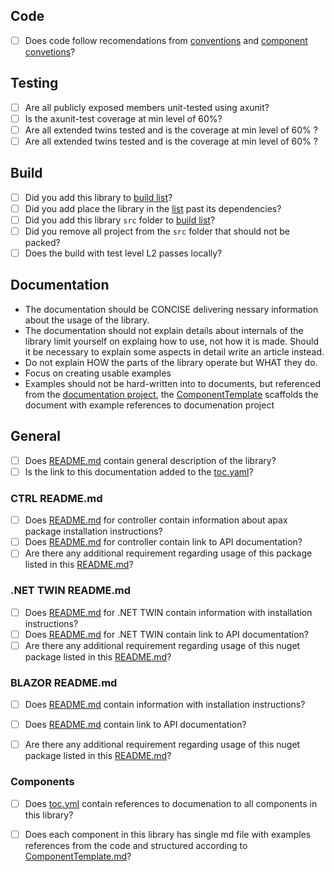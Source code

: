 ## Code

- [ ] Does code follow recomendations from [conventions](../../docfx/articles/guidelines/Conventions.md) and [component convetions](../../docfx/articles/guidelines/components.md.md)?


## Testing

- [ ] Are all publicly exposed members unit-tested using axunit?
- [ ] Is the axunit-test coverage at min level of 60%?
- [ ] Are all extended twins tested and is the coverage at min level of 60% ?
- [ ] Are all extended twins tested and is the coverage at min level of 60% ?

## Build

- [ ] Did you add this library to [build list](../../cake/BuildContext.cs#Libraries)?
- [ ] Did you add place the library in the [list](../../cake/BuildContext.cs#Libraries) past its dependencies?
- [ ] Did you add this library `src` folder to  [build list](../../src/AXOpen-packable-only.proj)?
- [ ] Did you remove all project from the `src` folder that should not be packed? 
- [ ] Does the build with test level L2 passes locally? 

## Documentation

- The documentation should be CONCISE delivering nessary information about the usage of the library. 
- The documentation should not explain details about internals of the library limit yourself on explaing how to use, not how it is made. Should it be necessary to explain some aspects in detail write an article instead.
- Do not explain HOW the parts of the library operate but WHAT they do.
- Focus on creating usable examples
- Examples should not be hard-written into to documents, but referenced from the [documentation project](app), the [ComponentTemplate](docs/ComponentTemplate.md) scaffolds the document with example references to documenation project

## General
- [ ] Does [README.md](./docs/README.md) contain general description of the library?
- [ ] Is the link to this documentation added to the [toc.yaml](../../docfx/components/toc.yml)?

### CTRL README.md
- [ ] Does [README.md](./ctrl/README.md) for controller contain information about apax package installation instructions?
- [ ] Does [README.md](./ctrl/README.md) for controller contain link to API documentation?
- [ ] Are there any additional requirement regarding usage of this package listed in this [README.md](./ctrl/README.md)?

### .NET TWIN README.md
- [ ] Does [README.md](./src/AXOpen.Components.Siemens.Identification/README.md) for .NET TWIN contain information with installation instructions?
- [ ] Does [README.md](./src/AXOpen.Components.Siemens.Identification/README.md) for .NET TWIN contain link to API documentation?
- [ ] Are there any additional requirement regarding usage of this nuget package listed in this [README.md](./src/AXOpen.Components.Siemens.Identification/README.md)?

### BLAZOR README.md
- [ ] Does [README.md](./src/AXOpen.Components.Siemens.Identification.blazor/README.md) contain information with installation instructions?
- [ ] Does [README.md](./src/AXOpen.Components.Siemens.Identification.blazor/README.md) contain link to API documentation?
- [ ] Are there any additional requirement regarding usage of this nuget package listed in this [README.md](./src/AXOpen.Components.Siemens.Identification/README.md)?


### Components

- [ ] Does [toc.yml](./docs/toc.yml) contain references to documenation to all components in this library?
- [ ] Does each component in this library has single md file with examples references from the code and structured according to [ComponentTemplate.md](./docs/ComponentTemplate.md)?

